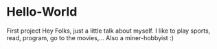 # Hello-World
First project
Hey Folks, just a little talk about myself. I like to play sports, read, program, go to the movies,...
Also a miner-hobbyist :)
